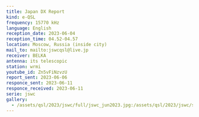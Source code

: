 ```yaml
---
title: Japan DX Report
kind: e-QSL
frequency: 15770 kHz
language: English
reception_date: 2023-06-04
reception_time: 04.52-04.57
location: Moscow, Russia (inside city)
mail_to: mailto:jswcqsl@live.jp
receiver: BELKA
antenna: its telescopic
station: wrmi
youtube_id: Zn5vFiNzvzU
report_sent: 2023-06-06
responce_sent: 2023-06-11
responce_received: 2023-06-11
serie: jswc
gallery:
  - /assets/qsl/2023/jswc/full/jswc_jun2023.jpg:/assets/qsl/2023/jswc/small/jswc_jun2023.jpg
---
```

